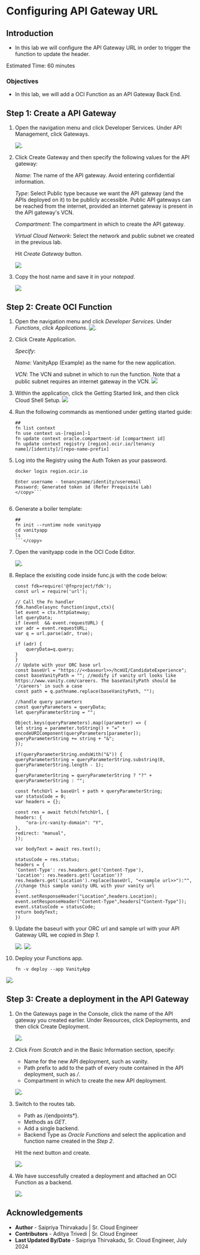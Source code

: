 # Configuring API Gateway URL

## Introduction

- In this lab we will configure the API Gateway URL in order to trigger the function to update the header. 

Estimated Time: 60 minutes

### Objectives

- In this lab, we will add a OCI Function as an API Gateway Back End.

## **Step 1: Create a API Gateway** 

1. Open the navigation menu and click Developer Services. Under API Management, click Gateways.

    ![](images/apigw-navigation.png ".")

2. Click Create Gateway and then specify the following values for the API gateway:

    *Name*: The name of the API gateway. Avoid entering confidential information.

    *Type*: Select Public type because we want the API gateway (and the APIs deployed on it) to be publicly accessible. Public API gateways can be reached from the internet, provided an internet gateway is present in the API gateway's VCN.

    *Compartment*: The compartment in which to create the API gateway.

    *Virtual Cloud Network*: Select the network and public subnet we created in the previous lab.

    Hit *Create Gateway* button.

    ![](images/apigw-create.png " ")

3. Copy the host name and save it in your *notepad*.

    ![](images/apigw-copy-hostname.png " ")

## **Step 2: Create OCI Function** 

1. Open the navigation menu and click *Developer Services*. Under *Functions*, *click Applications*.
    ![](images/fn-navigate.png ".")

2. Click Create Application.

    *Specify*: 

    *Name*: VanityApp (Example) as the name for the new application. 

    *VCN*: The VCN and subnet in which to run the function. Note that a public subnet requires an internet gateway in the VCN.
    ![](images/fn-create-app.png " ")

3. Within the application, click the Getting Started link, and then click Cloud Shell Setup.
    ![](images/fn-gettingstarted.png " ")

4. Run the following commands as mentioned under getting started guide:

    ```<copy>
    ##
    fn list context
    fn use context us-[region]-1
    fn update context oracle.compartment-id [compartment id]
    fn update context registry [region].ocir.io/[tenancy name]/[identity]/[repo-name-prefix]
    
    ```

5. Log into the Registry using the Auth Token as your password.

    ```<copy>
    docker login region.ocir.io

    Enter username - tenancyname/identity/useremail
    Password: Generated token id (Refer Prequisite Lab)
    </copy>```


6. Generate a boiler template:

    ```<copy>
    ##
    fn init --runtime node vanityapp
    cd vanityapp
    ls
    ```</copy>

7. Open the vanityapp code in the OCI Code Editor.


    ![](images/fn-open-codeeditor.png ".")

8. Replace the exisiting code inside func.js with the code below: 

    ```<copy>
    const fdk=require('@fnproject/fdk');
    const url = require('url');

    // Call the Fn handler
    fdk.handle(async function(input,ctx){
    let event = ctx.httpGateway;
    let queryData;
    if (event  && event.requestURL) {
    var adr = event.requestURL;
    var q = url.parse(adr, true);
    
    if (adr) {
        queryData=q.query;
    }
    }
    // Update with your ORC base url
    const baseUrl = "https://<<baseurl>>/hcmUI/CandidateExperience";
    const baseVanityPath = ""; //modify if vanity url looks like https://www.vanity.com/careers. The baseVanityPath should be '/careers' in such a case
    const path = q.pathname.replace(baseVanityPath, "");

    //handle query parameters
    const queryParameters = queryData;
    let queryParameterString = "";

    Object.keys(queryParameters).map((parameter) => {
    let string = parameter.toString() + "=" + encodeURIComponent(queryParameters[parameter]);
    queryParameterString += string + "&";
    });

    if(queryParameterString.endsWith("&")) {
    queryParameterString = queryParameterString.substring(0, queryParameterString.length - 1);
    }
    queryParameterString = queryParameterString ? "?" + queryParameterString : "";

    const fetchUrl = baseUrl + path + queryParameterString;
    var statusCode = 0;
    var headers = {};

    const res = await fetch(fetchUrl, {
    headers: {
        "ora-irc-vanity-domain": "Y",
    },
    redirect: "manual",
    });

    var bodyText = await res.text();

    statusCode = res.status;
    headers = {
    'Content-Type': res.headers.get('Content-Type'),
    'Location': res.headers.get('Location')?res.headers.get('Location').replace(baseUrl, "<<sample url>>"):"", //change this sample vanity URL with your vanity url
    };
    event.setResponseHeader("Location",headers.Location);
    event.setResponseHeader("Content-Type",headers["Content-Type"]);
    event.statusCode = statusCode;
    return bodyText;
    })
    ```

9. Update the baseurl with your ORC url and sample url with your API Gateway URL we copied in *Step 1*. 

    ![](images/fn-baseurl.png ".")
    ![](images/fn-api.png ".")

10. Deploy your Functions app. 

    ```<copy>
    fn -v deploy --app VanityApp
    ```

   ![](images/fn-deploy.png ".")

## **Step 3: Create a deployment in the API Gateway** 

1. On the Gateways page in the Console, click the name of the API gateway you created earlier.
Under Resources, click Deployments, and then click Create Deployment.

   ![](images/apigw-create-deployment.png ".")

2. Click *From Scratch* and in the Basic Information section, specify:

    - Name for the new API deployment, such as vanity.
    - Path prefix to add to the path of every route contained in the API deployment, such as */*.
    - Compartment in which to create the new API deployment.

    ![](images/fn-deploy-basicinfo.png ".")

3. Switch to the routes tab.

    - Path as /{endpoints*}.
    - Methods as *GET*.
    - Add a single backend.
    - Backend Type as *Oracle Functions* and select the application and function name created in the *Step 2*.

    Hit the next button and create. 

    ![](images/apigw-routes.png ".")

4. We have successfully created a deployment and attached an OCI Function as a backend.

    ![](images/apigw-vanity-app.png ".")

## **Acknowledgements**

 - **Author** -  Saipriya Thirvakadu | Sr. Cloud Engineer 
 - **Contributors** - Aditya Trivedi | Sr. Cloud Engineer
 - **Last Updated By/Date** - Saipriya Thirvakadu, Sr. Cloud Engineer, July 2024